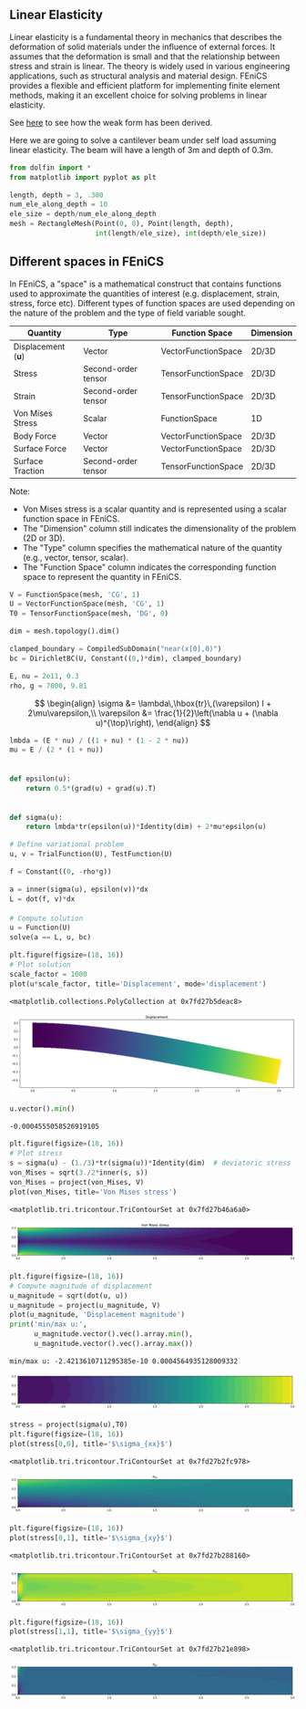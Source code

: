 ## Linear Elasticity


Linear elasticity is a fundamental theory in mechanics that describes the deformation of solid materials under the influence of external forces. It assumes that the deformation is small and that the relationship between stress and strain is linear. The theory is widely used in various engineering applications, such as structural analysis and material design. FEniCS provides a flexible and efficient platform for implementing finite element methods, making it an excellent choice for solving problems in linear elasticity.

See [here](https://fenicsproject.org/pub/tutorial/html/._ftut1008.html) to see how the weak form has been derived.

Here we are going to solve a cantilever beam under self load assuming linear
elasticity. The beam will have a length of 3m and depth of 0.3m.

```python
from dolfin import *
from matplotlib import pyplot as plt
```


```python
length, depth = 3, .300
num_ele_along_depth = 10
ele_size = depth/num_ele_along_depth
mesh = RectangleMesh(Point(0, 0), Point(length, depth),
                     int(length/ele_size), int(depth/ele_size))
```

## Different spaces in FEniCS

In FEniCS, a "space" is a mathematical construct that contains functions used to approximate the quantities of interest (e.g. displacement, strain, stress, force etc). Different types of function spaces are used depending on the nature of the problem and the type of field variable sought.

| Quantity             | Type                | Function Space      | Dimension |
| -------------------- | ------------------- | ------------------- | --------- |
| Displacement (**u**) | Vector              | VectorFunctionSpace | 2D/3D     |
| Stress               | Second-order tensor | TensorFunctionSpace | 2D/3D     |
| Strain               | Second-order tensor | TensorFunctionSpace | 2D/3D     |
| Von Mises Stress     | Scalar              | FunctionSpace       | 1D        |
| Body Force           | Vector              | VectorFunctionSpace | 2D/3D     |
| Surface Force        | Vector              | VectorFunctionSpace | 2D/3D     |
| Surface Traction     | Second-order tensor | TensorFunctionSpace | 2D/3D     |

Note:

- Von Mises stress is a scalar quantity and is represented using a scalar function space in FEniCS.
- The "Dimension" column still indicates the dimensionality of the problem (2D or 3D).
- The "Type" column specifies the mathematical nature of the quantity (e.g., vector, tensor, scalar).
- The "Function Space" column indicates the corresponding function space to represent the quantity in FEniCS.



```python
V = FunctionSpace(mesh, 'CG', 1)
U = VectorFunctionSpace(mesh, 'CG', 1)
T0 = TensorFunctionSpace(mesh, 'DG', 0)
```


```python
dim = mesh.topology().dim()
```


```python
clamped_boundary = CompiledSubDomain("near(x[0],0)")
bc = DirichletBC(U, Constant((0,)*dim), clamped_boundary)
```


```python
E, nu = 2e11, 0.3
rho, g = 7800, 9.81
```

$$
\begin{align}
\sigma &= \lambda\,\hbox{tr}\,(\varepsilon) I + 2\mu\varepsilon,\\
\varepsilon &= \frac{1}{2}\left(\nabla u + (\nabla u)^{\top}\right),
\end{align}
$$



```python
lmbda = (E * nu) / ((1 + nu) * (1 - 2 * nu))
mu = E / (2 * (1 + nu))


def epsilon(u):
    return 0.5*(grad(u) + grad(u).T)


def sigma(u):
    return lmbda*tr(epsilon(u))*Identity(dim) + 2*mu*epsilon(u)
```


```python
# Define variational problem
u, v = TrialFunction(U), TestFunction(U)
```


```python
f = Constant((0, -rho*g))
```


```python
a = inner(sigma(u), epsilon(v))*dx
L = dot(f, v)*dx

# Compute solution
u = Function(U)
solve(a == L, u, bc)
```


```python
plt.figure(figsize=(18, 16))
# Plot solution
scale_factor = 1000
plot(u*scale_factor, title='Displacement', mode='displacement')
```




    <matplotlib.collections.PolyCollection at 0x7fd27b5deac8>




    
![png](1_beam_bending_files/1_beam_bending_14_1.png)
    



```python
u.vector().min()
```




    -0.0004555058526919105




```python
plt.figure(figsize=(18, 16))
# Plot stress
s = sigma(u) - (1./3)*tr(sigma(u))*Identity(dim)  # deviatoric stress
von_Mises = sqrt(3./2*inner(s, s))
von_Mises = project(von_Mises, V)
plot(von_Mises, title='Von Mises stress')
```




    <matplotlib.tri.tricontour.TriContourSet at 0x7fd27b46a6a0>




    
![png](1_beam_bending_files/1_beam_bending_16_1.png)
    



```python
plt.figure(figsize=(18, 16))
# Compute magnitude of displacement
u_magnitude = sqrt(dot(u, u))
u_magnitude = project(u_magnitude, V)
plot(u_magnitude, 'Displacement magnitude')
print('min/max u:',
      u_magnitude.vector().vec().array.min(),
      u_magnitude.vector().vec().array.max())
```

    min/max u: -2.4213610711295385e-10 0.0004564935128009332



    
![png](1_beam_bending_files/1_beam_bending_17_1.png)
    



```python
stress = project(sigma(u),T0)
plt.figure(figsize=(18, 16))
plot(stress[0,0], title='$\sigma_{xx}$')
```




    <matplotlib.tri.tricontour.TriContourSet at 0x7fd27b2fc978>




    
![png](1_beam_bending_files/1_beam_bending_18_1.png)
    



```python
plt.figure(figsize=(18, 16))
plot(stress[0,1], title='$\sigma_{xy}$')
```




    <matplotlib.tri.tricontour.TriContourSet at 0x7fd27b288160>




    
![png](1_beam_bending_files/1_beam_bending_19_1.png)
    



```python
plt.figure(figsize=(18, 16))
plot(stress[1,1], title='$\sigma_{yy}$')
```




    <matplotlib.tri.tricontour.TriContourSet at 0x7fd27b21e898>




    
![png](1_beam_bending_files/1_beam_bending_20_1.png)
    



```python

```


```python

```


```python

```
